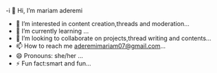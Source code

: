 -i 👋 Hi, I’m mariam aderemi 
- 👀 I’m interested in content creation,threads and moderation...
- 🌱 I’m currently learning ...
- 💞️ I’m looking to collaborate on projects,thread writing and contents...
- 📫 How to reach me aderemimariam07@gmail.com...
- 😄 Pronouns: she/her ...
- ⚡ Fun fact:smart and fun...

<!---
mayaadere/mayaadere is a ✨ special ✨ repository because its `README.md` (this file) appears on your GitHub profile.
You can click the Preview link to take a look at your changes.
--->
